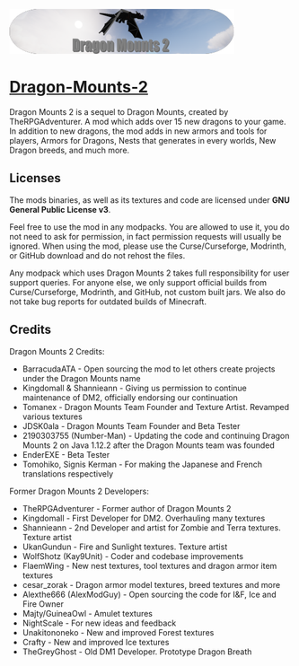 ![LOGO](src/main/resources/logo2.png)

# [Dragon-Mounts-2](https://www.curseforge.com/minecraft/mc-mods/dragon-mounts-2)
Dragon Mounts 2 is a sequel to Dragon Mounts, created by TheRPGAdventurer. A mod which adds over 15 new dragons to your game. In addition to new dragons, the mod adds in new armors and tools for players, Armors for Dragons, Nests that generates in every worlds, New Dragon breeds, and much more.
## Licenses
The mods binaries, as well as its textures and code are licensed under **GNU General Public License v3**.

Feel free to use the mod in any modpacks. You are allowed to use it, you do not need to ask for permission, in fact permission requests will usually be ignored. When using the mod, please use the Curse/Curseforge, Modrinth, or GitHub download and do not rehost the files.

Any modpack which uses Dragon Mounts 2 takes full responsibility for user support queries.
For anyone else, we only support official builds from Curse/Curseforge, Modrinth, and GitHub, not custom built jars. We also do not take bug reports for outdated builds of Minecraft.
## Credits
Dragon Mounts 2 Credits:
- BarracudaATA - Open sourcing the mod to let others create projects under the Dragon Mounts name
- Kingdomall & Shannieann - Giving us permission to continue maintenance of DM2, officially endorsing our continuation
- Tomanex - Dragon Mounts Team Founder and Texture Artist. Revamped various textures
- JDSK0ala - Dragon Mounts Team Founder and Beta Tester
- 2190303755 (Number-Man) - Updating the code and continuing Dragon Mounts 2 on Java 1.12.2 after the Dragon Mounts team was founded
- EnderEXE - Beta Tester
- Tomohiko, Signis Kerman - For making the Japanese and French translations respectively

Former Dragon Mounts 2 Developers:
- TheRPGAdventurer - Former author of Dragon Mounts 2
- Kingdomall - First Developer for DM2. Overhauling many textures
- Shannieann - 2nd Developer and artist for Zombie and Terra textures. Texture artist
- UkanGundun - Fire and Sunlight textures. Texture artist
- WolfShotz (Kay9Unit) - Coder and codebase improvements
- FlaemWing - New nest textures, tool textures and dragon armor item textures
- cesar_zorak - Dragon armor model textures, breed textures and more
- Alexthe666 (AlexModGuy) - Open sourcing the code for I&F, Ice and Fire Owner
- Majty/GuineaOwl - Amulet textures
- NightScale - For new ideas and feedback
- Unakitononeko - New and improved Forest textures
- Crafty - New and improved Ice textures
- TheGreyGhost - Old DM1 Developer. Prototype Dragon Breath
